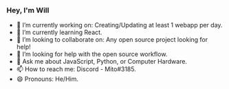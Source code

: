 ### Hey, I'm Will

- 🔭 I’m currently working on: Creating/Updating at least 1 webapp per day.
- 🌱 I’m currently learning React.
- 👯 I’m looking to collaborate on: Any open source project looking for help!
- 🤔 I’m looking for help with the open source workflow.
- 💬 Ask me about JavaScript, Python, or Computer Hardware.
- 📫 How to reach me: Discord - Mito#3185.
- 😄 Pronouns: He/Him.

